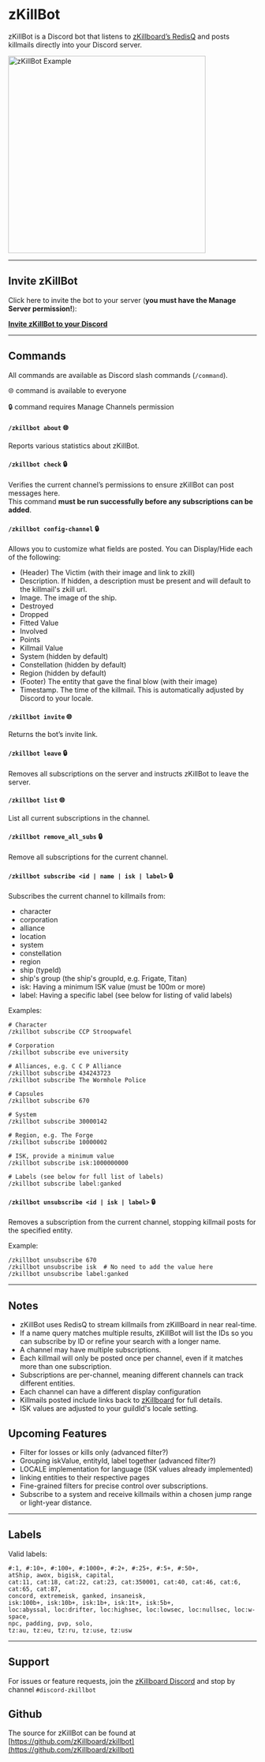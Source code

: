# zKillBot 

zKillBot is a Discord bot that listens to [zKillboard’s RedisQ](https://github.com/zKillboard/RedisQ) and posts killmails directly into your Discord server.

<img src="/img/zkillbot-example.png" alt="zKillBot Example" width="400">

---

## Invite zKillBot

Click here to invite the bot to your server (**you must have the Manage Server permission!**):

<a class="btn btn-primary" href="https://discord.com/oauth2/authorize?client_id=1422039566721876069&permissions=2048&integration_type=0&scope=bot+applications.commands" target="_blank" rel="noopener noreferrer">
  <strong>Invite zKillBot to your Discord</strong>
</a>

---

## Commands

All commands are available as Discord slash commands (`/command`).

🌐 command is available to everyone

🔒 command requires Manage Channels permission

#### `/zkillbot about` 🌐

Reports various statistics about zKillBot.

#### `/zkillbot check` 🔒

Verifies the current channel’s permissions to ensure zKillBot can post messages here.  
This command **must be run successfully before any subscriptions can be added**.

#### `/zkillbot config-channel` 🔒

Allows you to customize what fields are posted.  You can Display/Hide each of the following:

- (Header) The Victim (with their image and link to zkill)
- Description.  If hidden, a description must be present and will default to the killmail's zkill url.
- Image.  The image of the ship.
- Destroyed
- Dropped
- Fitted Value
- Involved
- Points
- Killmail Value
- System (hidden by default)
- Constellation (hidden by default)
- Region (hidden by default)
- (Footer) The entity that gave the final blow (with their image)
- Timestamp.  The time of the killmail. This is automatically adjusted by Discord to your locale.

#### `/zkillbot invite` 🌐

Returns the bot’s invite link.

#### `/zkillbot leave` 🔒

Removes all subscriptions on the server and instructs zKillBot to leave the server.

#### `/zkillbot list` 🌐

List all current subscriptions in the channel.

#### `/zkillbot remove_all_subs` 🔒

Remove all subscriptions for the current channel.

#### `/zkillbot subscribe <id | name | isk | label>` 🔒

Subscribes the current channel to killmails from:

- character
- corporation
- alliance
- location
- system
- constellation
- region
- ship (typeId)
- ship's group (the ship's groupId, e.g. Frigate, Titan)
- isk: Having a minimum ISK value (must be 100m or more)
- label: Having a specific label (see below for listing of valid labels)

Examples:
```
# Character
/zkillbot subscribe CCP Stroopwafel

# Corporation
/zkillbot subscribe eve university

# Alliances, e.g. C C P Alliance
/zkillbot subscribe 434243723  
/zkillbot subscribe The Wormhole Police

# Capsules
/zkillbot subscribe 670

# System
/zkillbot subscribe 30000142

# Region, e.g. The Forge
/zkillbot subscribe 10000002

# ISK, provide a minimum value
/zkillbot subscribe isk:1000000000

# Labels (see below for full list of labels)
/zkillbot subscribe label:ganked
```

#### `/zkillbot unsubscribe <id | isk | label>` 🔒

Removes a subscription from the current channel, stopping killmail posts for the specified entity.

Example:
```
/zkillbot unsubscribe 670
/zkillbot unsubscribe isk  # No need to add the value here
/zkillbot unsubscribe label:ganked
```

---

## Notes
- zKillBot uses RedisQ to stream killmails from zKillBoard in near real-time. 
- If a name query matches multiple results, zKillBot will list the IDs so you can subscribe by ID or refine your search with a longer name.
- A channel may have multiple subscriptions.  
- Each killmail will only be posted once per channel, even if it matches more than one subscription.
- Subscriptions are per-channel, meaning different channels can track different entities.
- Each channel can have a different display configuration
- Killmails posted include links back to [zKillboard](https://zkillboard.com/) for full details.
- ISK values are adjusted to your guildId's locale setting.

## Upcoming Features
- Filter for losses or kills only (advanced filter?)
- Grouping iskValue, entityId, label together (advanced filter?)
- LOCALE implementation for language (ISK values already implemented)
- linking entities to their respective pages
- Fine-grained filters for precise control over subscriptions.  
- Subscribe to a system and receive killmails within a chosen jump range or light-year distance.

---

## Labels

Valid labels:

```
#:1, #:10+, #:100+, #:1000+, #:2+, #:25+, #:5+, #:50+, 
atShip, awox, bigisk, capital, 
cat:11, cat:18, cat:22, cat:23, cat:350001, cat:40, cat:46, cat:6, cat:65, cat:87, 
concord, extremeisk, ganked, insaneisk, 
isk:100b+, isk:10b+, isk:1b+, isk:1t+, isk:5b+, 
loc:abyssal, loc:drifter, loc:highsec, loc:lowsec, loc:nullsec, loc:w-space, 
npc, padding, pvp, solo, 
tz:au, tz:eu, tz:ru, tz:use, tz:usw
```

---

## Support
For issues or feature requests, join the [zKillboard Discord](https://discord.gg/sV2kkwg8UD) and stop by channel `#discord-zkillbot`

## Github

The source for zKillBot can be found at [https://github.com/zKillboard/zkillbot](https://github.com/zKillboard/zkillbot)
